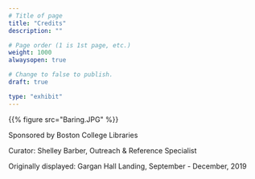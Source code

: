 ```yaml
---
# Title of page
title: "Credits"
description: ""

# Page order (1 is 1st page, etc.)
weight: 1000
alwaysopen: true

# Change to false to publish.
draft: true

type: "exhibit"
---
```


{{% figure src="Baring.JPG" %}}

Sponsored by Boston College Libraries

Curator: Shelley Barber, Outreach & Reference Specialist

Originally displayed: Gargan Hall Landing, September - December, 2019